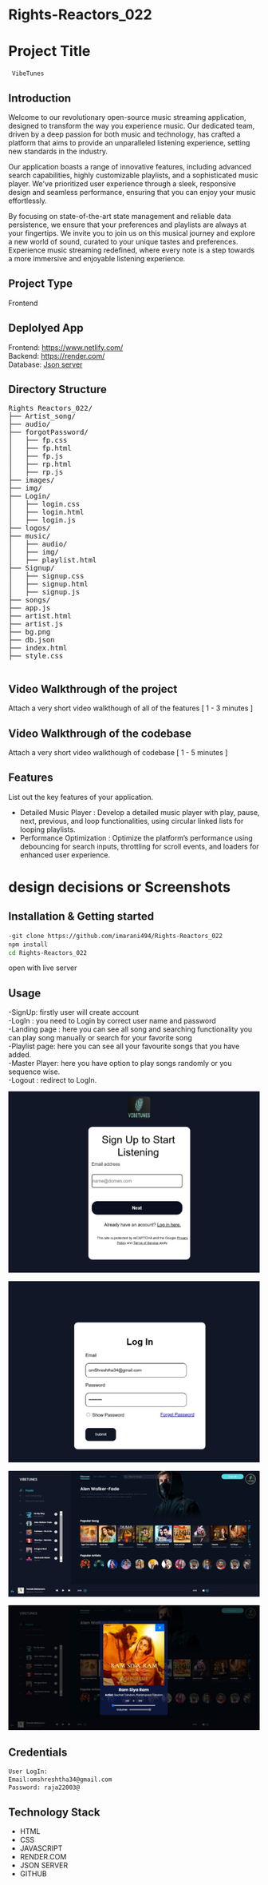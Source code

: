 # Rights-Reactors_022
# Project Title
     VibeTunes
     
## Introduction
Welcome to our revolutionary open-source music streaming application, designed to transform the way you experience music. Our dedicated team, driven by a deep passion for both music and technology, has crafted a platform that aims to provide an unparalleled listening experience, setting new standards in the industry.

Our application boasts a range of innovative features, including advanced search capabilities, highly customizable playlists, and a sophisticated music player. We've prioritized user experience through a sleek, responsive design and seamless performance, ensuring that you can enjoy your music effortlessly.

By focusing on state-of-the-art state management and reliable data persistence, we ensure that your preferences and playlists are always at your fingertips. We invite you to join us on this musical journey and explore a new world of sound, curated to your unique tastes and preferences. Experience music streaming redefined, where every note is a step towards a more immersive and enjoyable listening experience.


## Project Type
Frontend 

## Deplolyed App
Frontend: https://www.netlify.com/ </br>
Backend: https://render.com/ </br>
Database: [Json server](https://mock-api-fxby.onrender.com/)

## Directory Structure
<pre>Rights Reactors_022/
├── Artist_song/
├── audio/
├── forgotPassword/
│   ├── fp.css
│   ├── fp.html
│   ├── fp.js
│   ├── rp.html
│   ├── rp.js
├── images/
├── img/
├── Login/
│   ├── login.css
│   ├── login.html
│   ├── login.js
├── logos/
├── music/
│   ├── audio/
│   ├── img/
│   ├── playlist.html
├── Signup/
│   ├── signup.css
│   ├── signup.html
│   ├── signup.js
├── songs/
├── app.js
├── artist.html
├── artist.js
├── bg.png
├── db.json
├── index.html
├── style.css
  </pre>

## Video Walkthrough of the project
Attach a very short video walkthough of all of the features [ 1 - 3 minutes ]

## Video Walkthrough of the codebase
Attach a very short video walkthough of codebase [ 1 - 5 minutes ]

## Features
List out the key features of your application.

- Detailed Music Player : Develop a detailed music player with play, pause, next, previous, and loop functionalities, using circular linked lists for looping playlists.
- Performance Optimization : Optimize the platform’s performance using debouncing for search inputs, throttling for scroll events, and loaders for enhanced user experience.

 # design decisions or Screenshots


 ## Installation & Getting started
```bash
-git clone https://github.com/imarani494/Rights-Reactors_022
npm install
cd Rights-Reactors_022
```
open with live server 

## Usage
<!-- User Side -->
-SignUp: firstly user will create account</br>
-LogIn : you need to Login by correct user name and password</br>
-Landing page : here you can see all song and searching functionality you can play song manually or search for your favorite song</br>
-Playlist page: here you can see all your favourite songs that you have added.</br>
-Master Player: here you have option to play songs randomly or you sequence wise.</br>
-Logout : redirect to LogIn.

![SignUp screenshoot](https://github.com/imarani494/Rights-Reactors_022/blob/develope/Website-images/Signup.jpg)


![Login screenshoot](https://github.com/imarani494/Rights-Reactors_022/blob/develope/Website-images/login.jpg)


![landing page screenshoot](https://github.com/imarani494/Rights-Reactors_022/blob/develope/Website-images/Landing-page.jpg)


![Music player screenshoot](https://github.com/imarani494/Rights-Reactors_022/blob/develope/Website-images/music%20player.jpg)




## Credentials
    User LogIn: 
    Email:omshreshtha34@gmail.com
    Password: raja22003@


## Technology Stack

- HTML
- CSS
- JAVASCRIPT
- RENDER.COM
- JSON SERVER
- GITHUB
  
 
